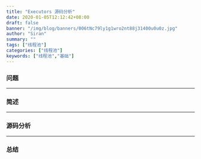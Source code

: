 ```yaml
---
title: "Executors 源码分析"
date: 2020-01-05T12:12:42+08:00
draft: false
banner: "/img/blog/banners/006tNc79ly1g1wro2nt88j31400u0u0z.jpg"
author: "Siran"
summary: ""
tags: ["线程池"]
categories: ["线程池"]
keywords: ["线程池","基础"]
---
```

### 问题
****
### 简述
****
### 源码分析
****
### 总结